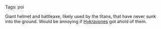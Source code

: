 Tags: poi

Giant helmet and battleaxe, likely used by the titans, that have never sunk into the ground. Would be annoying if [Hykravones](Hykravones) got ahold of them.